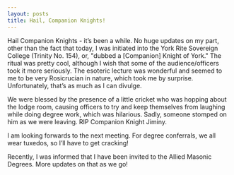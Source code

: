 ```yaml
---
layout: posts
title: Hail, Companion Knights!
---
```

Hail Companion Knights - it’s been a while. No huge updates on my part, other than the fact that today, I was initiated into the York Rite Sovereign College (Trinity No. 154), or, "dubbed a [Companion] Knight of York." The ritual was pretty cool, although I wish that some of the audience/officers took it more seriously. The esoteric lecture was wonderful and seemed to me to be very Rosicrucian in nature, which took me by surprise. Unfortunately, that’s as much as I can divulge.

We were blessed by the presence of a little cricket who was hopping about the lodge room, causing officers to try and keep themselves from laughing while doing degree work, which was hilarious. Sadly, someone stomped on him as we were leaving. RIP Companion Knight Jiminy.

I am looking forwards to the next meeting. For degree conferrals, we all wear tuxedos, so I’ll have to get cracking!

Recently, I was informed that I have been invited to the Allied Masonic Degrees. More updates on that as we go!
